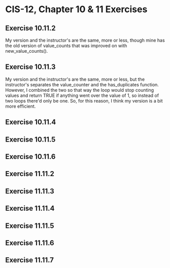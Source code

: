 # CIS-12, Chapter 10 & 11 Exercises

<h2>Exercise 10.11.2</h2>
My version and the instructor's are the same, more or less, though mine has the old version of value_counts that was 
improved on with new_value_counts(). 

<h2>Exercise 10.11.3</h2>
My version and the instructor's are the same, more or less, but the instructor's separates the value_counter and the 
has_duplicates function. However, I combined the two so that way the loop would stop counting values and return TRUE 
if anything went over the value of 1, so instead of two loops there'd only be one. So, for this reason, I think my 
version is a bit more efficient.

<h2>Exercise 10.11.4</h2>

<h2>Exercise 10.11.5</h2>

<h2>Exercise 10.11.6</h2>

<h2>Exercise 11.11.2</h2>

<h2>Exercise 11.11.3</h2>

<h2>Exercise 11.11.4</h2>

<h2>Exercise 11.11.5</h2>

<h2>Exercise 11.11.6</h2>

<h2>Exercise 11.11.7</h2>